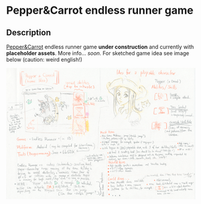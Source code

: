 Pepper&Carrot endless runner game
==========================================

Description
------------
[Pepper&Carrot](http://www.peppercarrot.com/) endless runner game **under construction** and currently with **placeholder assets**. More info... *soon*. For sketched game idea see image below (caution: weird english!)

![idea](documents/game_idea.png "game idea")

